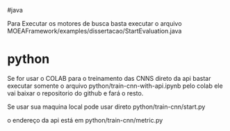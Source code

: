 #java

Para Executar os motores de busca basta executar o arquivo MOEAFramework/examples/dissertacao/StartEvaluation.java

# python

Se for usar o COLAB para o treinamento das CNNS direto da api bastar executar somente o arquivo python/train-cnn-with-api.ipynb pelo colab
ele vai baixar o repositorio do github e fará o resto.

Se usar sua maquina local pode usar direto python/train-cnn/start.py

o endereço da api está em python/train-cnn/metric.py